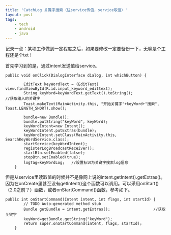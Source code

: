 ```yaml
---
title: 'CatchLog 关键字搜索（往service传值，service取值）'
layout: post
tags:
    - tech
    - android
    - java
---
```


记录一点：某项工作做到一定程度之后，如果要修改一定要备份一下，无聊是个工程还是个txt！

首先学习到的是，通过intent发送值给service。

    public void onClick(DialogInterface dialog, int whichButton) {

            EditText keyWordText = (EditText) view.findViewById(R.id.input_keyword_edittext);
            String keyWord=keyWordText.getText().toString();                          //获取输入的关键字
            Toast.makeText(MainActivity.this, "开始关键字"+keyWord+"搜索", Toast.LENGTH_SHORT).show();
                            
            bundle=new Bundle();
            bundle.putString("keyWord", keyWord);
            keyWordIntent=new Intent();
            keyWordIntent.putExtras(bundle);
            keyWordIntent.setClass(MainActivity.this, SearchKeyWordService.class);
            startService(keyWordIntent);
            registerLogBroadcastReceiver();
            startBtn.setEnabled(false);
            stopBtn.setEnabled(true);
            logTag=keyWordLog;   //设置标识为关键字搜索log信息
        } 

但是从service里读取值的时候并不是像网上说的intent.getIntent().getExtras()。因为在onCreate里甚至没有getIntent()这个函数可以调用。可以采用onStart()（2.0之前？）函数，或者onStartCommand()函数，参考如下。

    public int onStartCommand(Intent intent, int flags, int startId) {
            // TODO Auto-generated method stub
            Bundle getBundle = intent.getExtras();                   //获取关键字
            keyWord=getBundle.getString("keyWord");                         
            return super.onStartCommand(intent, flags, startId);
        }
